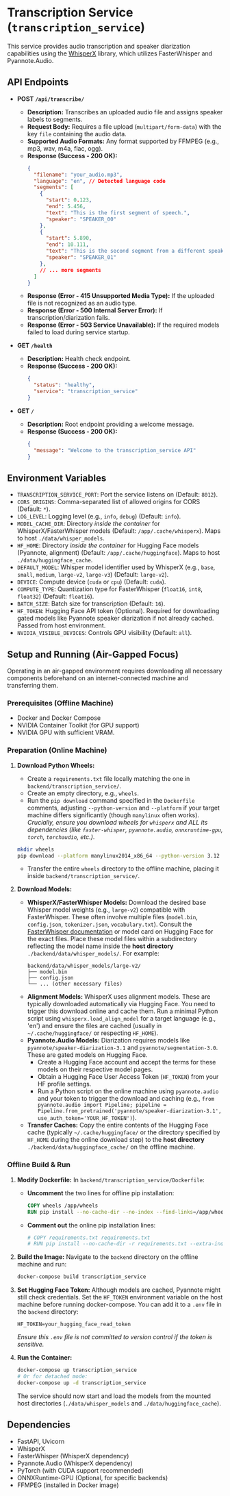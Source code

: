 # Transcription Service (`transcription_service`)

This service provides audio transcription and speaker diarization capabilities using the [WhisperX](https://github.com/m-bain/whisperX) library, which utilizes FasterWhisper and Pyannote.Audio.

## API Endpoints

- **POST `/api/transcribe/`**
  - **Description:** Transcribes an uploaded audio file and assigns speaker labels to segments.
  - **Request Body:** Requires a file upload (`multipart/form-data`) with the key `file` containing the audio data.
  - **Supported Audio Formats:** Any format supported by FFMPEG (e.g., mp3, wav, m4a, flac, ogg).
  - **Response (Success - 200 OK):**
    ```json
    {
      "filename": "your_audio.mp3",
      "language": "en", // Detected language code
      "segments": [
        {
          "start": 0.123,
          "end": 5.456,
          "text": "This is the first segment of speech.",
          "speaker": "SPEAKER_00"
        },
        {
          "start": 5.890,
          "end": 10.111,
          "text": "This is the second segment from a different speaker.",
          "speaker": "SPEAKER_01"
        },
        // ... more segments
      ]
    }
    ```
  - **Response (Error - 415 Unsupported Media Type):** If the uploaded file is not recognized as an audio type.
  - **Response (Error - 500 Internal Server Error):** If transcription/diarization fails.
  - **Response (Error - 503 Service Unavailable):** If the required models failed to load during service startup.

- **GET `/health`**
  - **Description:** Health check endpoint.
  - **Response (Success - 200 OK):**
    ```json
    {
      "status": "healthy",
      "service": "transcription_service"
    }
    ```

- **GET `/`**
  - **Description:** Root endpoint providing a welcome message.
  - **Response (Success - 200 OK):**
    ```json
    {
      "message": "Welcome to the transcription_service API"
    }
    ```

## Environment Variables

- `TRANSCRIPTION_SERVICE_PORT`: Port the service listens on (Default: `8012`).
- `CORS_ORIGINS`: Comma-separated list of allowed origins for CORS (Default: `*`).
- `LOG_LEVEL`: Logging level (e.g., `info`, `debug`) (Default: `info`).
- `MODEL_CACHE_DIR`: Directory *inside the container* for WhisperX/FasterWhisper models (Default: `/app/.cache/whisperx`). Maps to host `./data/whisper_models`.
- `HF_HOME`: Directory *inside the container* for Hugging Face models (Pyannote, alignment) (Default: `/app/.cache/huggingface`). Maps to host `./data/huggingface_cache`.
- `DEFAULT_MODEL`: Whisper model identifier used by WhisperX (e.g., `base`, `small`, `medium`, `large-v2`, `large-v3`) (Default: `large-v2`).
- `DEVICE`: Compute device (`cuda` or `cpu`) (Default: `cuda`).
- `COMPUTE_TYPE`: Quantization type for FasterWhisper (`float16`, `int8`, `float32`) (Default: `float16`).
- `BATCH_SIZE`: Batch size for transcription (Default: `16`).
- `HF_TOKEN`: Hugging Face API token (Optional). Required for downloading gated models like Pyannote speaker diarization if not already cached. Passed from host environment.
- `NVIDIA_VISIBLE_DEVICES`: Controls GPU visibility (Default: `all`).

## Setup and Running (Air-Gapped Focus)

Operating in an air-gapped environment requires downloading all necessary components beforehand on an internet-connected machine and transferring them.

### Prerequisites (Offline Machine)
- Docker and Docker Compose
- NVIDIA Container Toolkit (for GPU support)
- NVIDIA GPU with sufficient VRAM.

### Preparation (Online Machine)

1.  **Download Python Wheels:**
    - Create a `requirements.txt` file locally matching the one in `backend/transcription_service/`.
    - Create an empty directory, e.g., `wheels`.
    - Run the `pip download` command specified in the `Dockerfile` comments, adjusting `--python-version` and `--platform` if your target machine differs significantly (though `manylinux` often works). *Crucially, ensure you download wheels for `whisperx` and ALL its dependencies (like `faster-whisper`, `pyannote.audio`, `onnxruntime-gpu`, `torch`, `torchaudio`, etc.)*.
    ```bash
    mkdir wheels
    pip download --platform manylinux2014_x86_64 --python-version 3.12 --only-binary=:all: --extra-index-url https://download.pytorch.org/whl/cu126 -r requirements.txt -d ./wheels
    ```
    - Transfer the entire `wheels` directory to the offline machine, placing it inside `backend/transcription_service/`.

2.  **Download Models:**
    - **WhisperX/FasterWhisper Models:** Download the desired base Whisper model weights (e.g., `large-v2`) compatible with FasterWhisper. These often involve multiple files (`model.bin`, `config.json`, `tokenizer.json`, `vocabulary.txt`). Consult the [FasterWhisper documentation](https://github.com/guillaumekln/faster-whisper#usage) or model card on Hugging Face for the exact files. Place these model files within a subdirectory reflecting the model name inside the **host directory** `./backend/data/whisper_models/`. For example:
      ```
      backend/data/whisper_models/large-v2/
      ├── model.bin
      ├── config.json
      └── ... (other necessary files)
      ```
    - **Alignment Models:** WhisperX uses alignment models. These are typically downloaded automatically via Hugging Face. You need to trigger this download online and cache them. Run a minimal Python script using `whisperx.load_align_model` for a target language (e.g., 'en') and ensure the files are cached (usually in `~/.cache/huggingface/` or respecting `HF_HOME`).
    - **Pyannote.Audio Models:** Diarization requires models like `pyannote/speaker-diarization-3.1` and `pyannote/segmentation-3.0`. These are gated models on Hugging Face.
        - Create a Hugging Face account and accept the terms for these models on their respective model pages.
        - Obtain a Hugging Face User Access Token (`HF_TOKEN`) from your HF profile settings.
        - Run a Python script on the online machine using `pyannote.audio` and your token to trigger the download and caching (e.g., `from pyannote.audio import Pipeline; pipeline = Pipeline.from_pretrained('pyannote/speaker-diarization-3.1', use_auth_token='YOUR_HF_TOKEN')`).
    - **Transfer Caches:** Copy the entire contents of the Hugging Face cache (typically `~/.cache/huggingface/` or the directory specified by `HF_HOME` during the online download step) to the **host directory** `./backend/data/huggingface_cache/` on the offline machine.

### Offline Build & Run

1.  **Modify Dockerfile:** In `backend/transcription_service/Dockerfile`:
    - **Uncomment** the two lines for offline pip installation:
      ```dockerfile
      COPY wheels /app/wheels
      RUN pip install --no-cache-dir --no-index --find-links=/app/wheels -r requirements.txt
      ```
    - **Comment out** the online pip installation lines:
      ```dockerfile
      # COPY requirements.txt requirements.txt
      # RUN pip install --no-cache-dir -r requirements.txt --extra-index-url https://download.pytorch.org/whl/cu126
      ```

2.  **Build the Image:** Navigate to the `backend` directory on the offline machine and run:
    ```bash
    docker-compose build transcription_service
    ```

3.  **Set Hugging Face Token:** Although models are cached, Pyannote might still check credentials. Set the `HF_TOKEN` environment variable on the host machine before running docker-compose. You can add it to a `.env` file in the `backend` directory:
    ```.env
    HF_TOKEN=your_hugging_face_read_token
    ```
    *Ensure this `.env` file is not committed to version control if the token is sensitive.*

4.  **Run the Container:**
    ```bash
    docker-compose up transcription_service
    # Or for detached mode:
    docker-compose up -d transcription_service 
    ```
    The service should now start and load the models from the mounted host directories (`./data/whisper_models` and `./data/huggingface_cache`).

## Dependencies

- FastAPI, Uvicorn
- WhisperX
- FasterWhisper (WhisperX dependency)
- Pyannote.Audio (WhisperX dependency)
- PyTorch (with CUDA support recommended)
- ONNXRuntime-GPU (Optional, for specific backends)
- FFMPEG (installed in Docker image) 